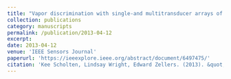 ```yaml
---
title: "Vapor discrimination with single-and multitransducer arrays of nanoparticle-coated chemiresistors and resonators"
collection: publications
category: manuscripts
permalink: /publication/2013-04-12
excerpt: 
date: 2013-04-12
venue: 'IEEE Sensors Journal'
paperurl: 'https://ieeexplore.ieee.org/abstract/document/6497475/'
citation: 'Kee Scholten, Lindsay Wright, Edward Zellers. (2013). &quot;Vapor discrimination with single-and multitransducer arrays of nanoparticle-coated chemiresistors and resonators.&quot; <i>IEEE Sensors Journal</i>. 13(6).'
---
```

<!--The contents above will be part of a list of publications, if the user clicks the link for the publication than the contents of section will be rendered as a full page, allowing you to provide more information about the paper for the reader. When publications are displayed as a single page, the contents of the above "citation" field will automatically be included below this section in a smaller font.-->

